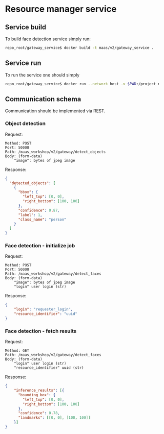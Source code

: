 # Resource manager service

## Service build
To build face detection service simply run:
```bash
repo_root/gateway_service$ docker build -t maas/v2/gateway_service .
```

## Service run
To run the service one should simply
```bash
repo_root/gateway_service$ docker run --network host -v $PWD:/project maas/v2/gateway_service:latest
```

## Communication schema
Communication should be implemented via REST.

### Object detection
Request:
```
Method: POST
Port: 50000
Path: /maas_workshop/v2/gateway/detect_objects
Body: (form-data)
    "image": bytes of jpeg image
```

Response:
```json
{
  "detected_objects": [
    {
      "bbox": {
        "left_top": [0, 0],
        "right_bottom": [100, 100]
      },
      "confidence": 0.87,
      "label": 1,
      "class_name": "person"
    }
  ]
}
```

### Face detection - initialize job
Request:
```
Method: POST
Port: 50000
Path: /maas_workshop/v2/gateway/detect_faces
Body: (form-data)
    "image": bytes of jpeg image
    "login" user login (str)
```
Response:
```json
{
    "login": "requester_login",
    "resource_identifier": "uuid"
}
```


### Face detection - fetch results
Request:
```
Method: GET
Path: /maas_workshop/v2/gateway/detect_faces
Body: (form-data)
    "login" user login (str)
    "resource_identifier" uuid (str)
```
Response:
```json
{
    "inference_results": [{
      "bounding_box": {
        "left_top": [0, 0],
        "right_bottom": [100, 100]
      },
      "confidence": 0.78,
      "landmarks": [[0, 0], [100, 100]]
    }]
}
```